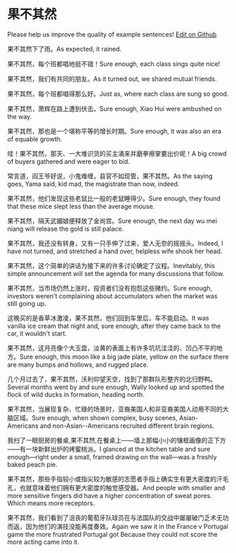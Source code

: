 # 果不其然

Please help us improve the quality of example sentences! [Edit on Github](https://github.com/jiyushe/jiyu-example-sentence-source/blob/main/chinese/guobuqiran.md)

<p><span class="chinese">果不其然下了雨。</span><span class="english">As expected, it rained.</span></p>

<p><span class="chinese">果不其然，每个班都唱地挺不错！</span><span class="english">Sure enough, each class sings quite nice!</span></p>

<p><span class="chinese">果不其然，我们有共同的朋友。</span><span class="english">As it turned out, we shared mutual friends.</span></p>

<p><span class="chinese">果不其然，每个班都唱得那么好。</span><span class="english">Just as, where each class are sung so good.</span></p>

<p><span class="chinese">果不其然，萧辉在路上遭到伏击。</span><span class="english">Sure enough, Xiao Hui were ambushed on the way.</span></p>

<p><span class="chinese">果不其然，那也是一个堪称平等的增长时期。</span><span class="english">Sure enough, it was also an era of equable growth.</span></p>

<p><span class="chinese">哇！果不其然，那天、一大堆识货的买主涌来并磨拳擦掌要出价呢！</span><span class="english">A big crowd of buyers gathered and were eager to bid.</span></p>

<p><span class="chinese">常言道，阎王爷好说，小鬼难缠，县官不如现管，果不其然。</span><span class="english">As the saying goes, Yama said, kid mad, the magistrate than now, indeed.</span></p>

<p><span class="chinese">果不其然，他们发现这些老鼠比一般的老鼠睡得少。</span><span class="english">Sure enough, they found that these mice slept less than the average mouse.</span></p>

<p><span class="chinese">果不其然，隔天武媚娘便释放了金尚宫。</span><span class="english">Sure enough, the next day wu mei niang will release the gold is still palace.</span></p>

<p><span class="chinese">果不其然，我还没有转身，又有一只手伸了过来，爱人无奈的摇摇头。</span><span class="english">Indeed, I have not turned, and stretched a hand over, helpless wife shook her head.</span></p>

<p><span class="chinese">果不其然，这个简单的讲话为接下来的许多讨论确定了议程。</span><span class="english">Inevitably, this simple announcement will set the agenda for many discussions that follow.</span></p>

<p><span class="chinese">果不其然，当市场仍然上涨时，投资者们没有抱怨这些赌约。</span><span class="english">Sure enough, investors weren't complaining about accumulators when the market was still going up.</span></p>

<p><span class="chinese">这晚买的是香草冰激凌，果不其然，他们回到车里后，车不能启动。</span><span class="english">It was vanilla ice cream that night and, sure enough, after they came back to the car, it wouldn't start.</span></p>

<p><span class="chinese">果不其然，这月亮像个大玉盘，淡黄的表面上有许多坑坑洼洼的、凹凸不平的地方。</span><span class="english">Sure enough, this moon like a big jade plate, yellow on the surface there are many bumps and hollows, and rugged place.</span></p>

<p><span class="chinese">几个月过去了，果不其然，沃利仰望天空，找到了那群队形整齐的北归野鸭。</span><span class="english">Several months went by and sure enough, Wally looked up and spotted the flock of wild ducks in formation, heading north.</span></p>

<p><span class="chinese">果不其然，当展现复杂、忙碌的场景时，亚裔美国人和非亚裔美国人动用不同的大脑区域。</span><span class="english">Sure enough, when shown complex, busy scenes, Asian-Americans and non-Asian--Americans recruited different brain regions.</span></p>

<p><span class="chinese">我扫了一眼厨房的餐桌,果不其然,在餐桌上——墙上那幅小小的镶框画像的正下方——有一块新鲜出炉的烤蜜桃派。</span><span class="english">I glanced at the kitchen table and sure enough—right under a small, framed drawing on the wall—was a freshly baked peach pie.</span></p>

<p><span class="chinese">果不其然，那些手指较小或指尖较为敏感的志愿者手指上确实生有更大密度的汗毛孔，也就意味着他们拥有更大密度的触觉感受器。</span><span class="english">And people with smaller and more sensitive fingers did have a higher concentration of sweat pores. Which means more receptors.</span></p>

<p><span class="chinese">果不其然，我们看到了沮丧的葡萄牙队球员在与法国队的交战中屡屡破门乏术无功而返，因为他们的演技没能再度奏效。</span><span class="english">Again we saw it in the France v Portugal game the more frustrated Portugal got Because they could not score the more acting came into it.</span></p>

